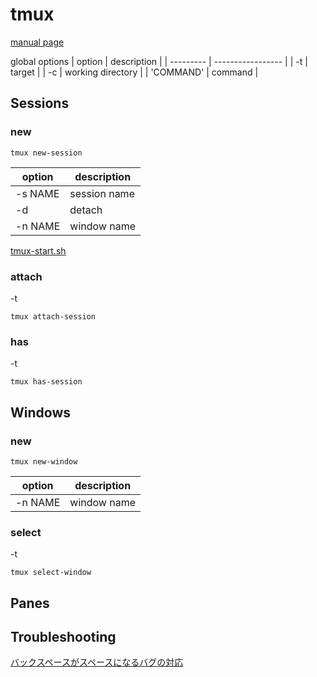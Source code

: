 # tmux

[manual page](https://man7.org/linux/man-pages/man1/tmux.1.html)

global options
| option    | description       |
| --------- | ----------------- |
| -t        | target            |
| -c        | working directory |
| 'COMMAND' | command           |

## Sessions

### new

```shell
tmux new-session
```

| option  | description  |
| ------- | ------------ |
| -s NAME | session name |
| -d      | detach       |
| -n NAME | window name  |

[tmux-start.sh](https://github.com/emgniddikur/dotfiles/blob/main/.commands/tmux-start.sh)

### attach

-t

```shell
tmux attach-session
```

### has

-t

```shell
tmux has-session
```

## Windows

### new

```shell
tmux new-window
```

| option  | description |
| ------- | ----------- |
| -n NAME | window name |

### select

-t

```shell
tmux select-window
```

## Panes

## Troubleshooting

[バックスペースがスペースになるバグの対応](https://github.com/tmux/tmux/issues/597)
